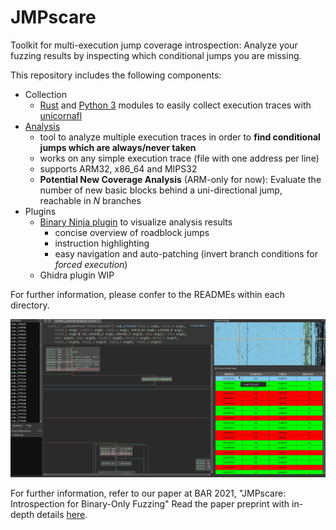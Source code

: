 # JMPscare
Toolkit for multi-execution jump coverage introspection: Analyze your fuzzing results by inspecting which conditional jumps you are missing.

This repository includes the following components:
* Collection
    * [Rust](./collection/rust/README.md) and [Python 3](./collection/python/README.md) modules to easily collect execution traces with [unicornafl](https://github.com/AFLplusplus/unicornafl)
* [Analysis](./analysis/README.md)
    * tool to analyze multiple execution traces in order to **find conditional jumps which are always/never taken**
    * works on any simple execution trace (file with one address per line)
    * supports ARM32, x86_64 and MIPS32
    * **Potential New Coverage Analysis** (ARM-only for now): Evaluate the number of new basic blocks behind a uni-directional jump, reachable in _N_ branches
* Plugins
    * [Binary Ninja plugin](./plugins/binaryninja/jmpscare/README.md) to visualize analysis results
        * concise overview of roadblock jumps
        * instruction highlighting
        * easy navigation and auto-patching (invert branch conditions for _forced execution_)
    * Ghidra plugin WIP

For further information, please confer to the READMEs within each directory.

![JMPscare Binary Ninja Screenshot](./binja.png "Binary Ninja Plugin")

For further information, refer to our paper at BAR 2021, "JMPscare: Introspection for Binary-Only Fuzzing"
Read the paper preprint with in-depth details [here](https://bar2021.moyix.net/bar2021-preprint3.pdf).